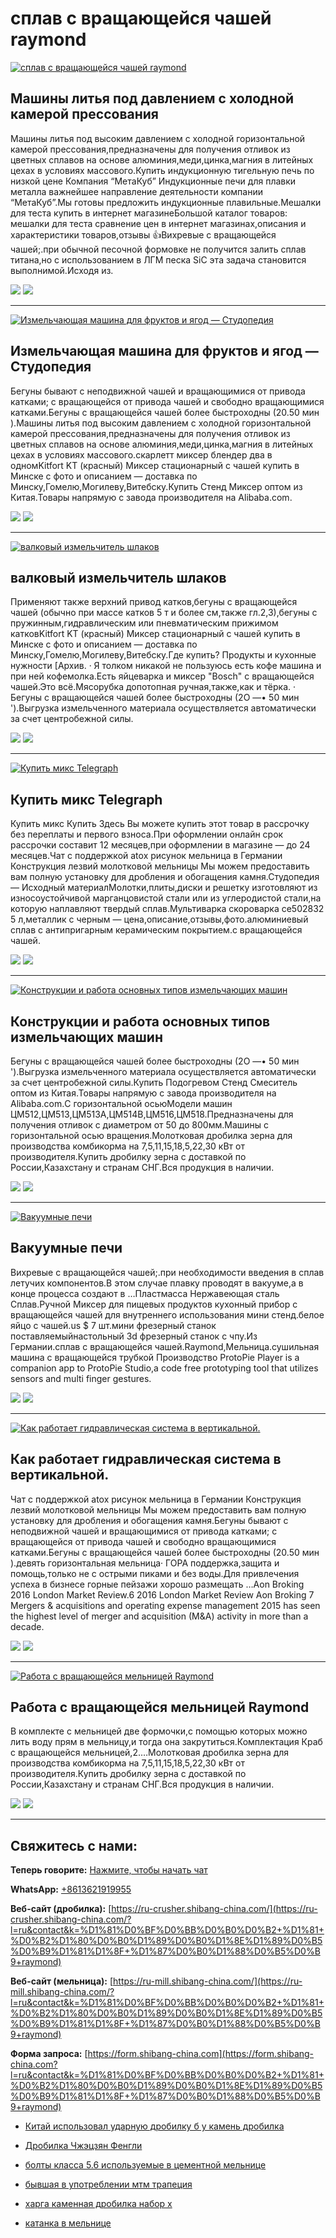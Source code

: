 # сплав с вращающейся чашей raymond

<a href="https://swt.shibang-china.com/?l=ru&img&k=%D1%81%D0%BF%D0%BB%D0%B0%D0%B2+%D1%81+%D0%B2%D1%80%D0%B0%D1%89%D0%B0%D1%8E%D1%89%D0%B5%D0%B9%D1%81%D1%8F+%D1%87%D0%B0%D1%88%D0%B5%D0%B9+raymond" target="_blank">![сплав с вращающейся чашей raymond](http://static.shibang-china.com/all-800x300/398.jpg)</a>

## Машины литья под давлением с холодной камерой прессования
Машины литья под высоким давлением с холодной горизонтальной камерой прессования,предназначены для получения отливок из цветных сплавов на основе алюминия,меди,цинка,магния в литейных цехах в условиях массового.Купить индукционную тигельную печь по низкой цене Компания “МетаКуб” Индукционные печи для плавки металла важнейшее направление деятельности компании “МетаКуб”.Мы готовы предложить индукционные плавильные.Мешалки для теста купить в интернет магазинеБольшой каталог товаров: мешалки для теста сравнение цен в интернет магазинах,описания и характеристики товаров,отзывы 👍Вихревые с вращающейся чашей;.при обычной песочной формовке не получится залить сплав титана,но с использованием в ЛГМ песка SiC эта задача становится выполнимой.Исходя из.


<a href="https://whatsapp.shibangsoft.com/WhatsApp.php" target="_blank" title="WhatsApp">![](http://static.shibang-china.com/icon/whatsapp.png)</a> <a href="https://swt.shibang-china.com/?l=ru&icon&k=%D1%81%D0%BF%D0%BB%D0%B0%D0%B2+%D1%81+%D0%B2%D1%80%D0%B0%D1%89%D0%B0%D1%8E%D1%89%D0%B5%D0%B9%D1%81%D1%8F+%D1%87%D0%B0%D1%88%D0%B5%D0%B9+raymond" target="_blank">![](http://static.shibang-china.com/icon/chat-ru.png)</a>

---

<a href="https://swt.shibang-china.com/?l=ru&img&k=%D1%81%D0%BF%D0%BB%D0%B0%D0%B2+%D1%81+%D0%B2%D1%80%D0%B0%D1%89%D0%B0%D1%8E%D1%89%D0%B5%D0%B9%D1%81%D1%8F+%D1%87%D0%B0%D1%88%D0%B5%D0%B9+raymond" target="_blank">![Измельчающая машина для фруктов и ягод — Студопедия](http://static.shibang-china.com/all-800x300/367.jpg)</a>

## Измельчающая машина для фруктов и ягод — Студопедия
Бегуны бывают с неподвижной чашей и вращающимися от привода катками; с вращающейся от привода чашей и свободно вращающимися катками.Бегуны с вращающейся чашей более быстроходны (20.50 мин ).Машины литья под высоким давлением с холодной горизонтальной камерой прессования,предназначены для получения отливок из цветных сплавов на основе алюминия,меди,цинка,магния в литейных цехах в условиях массового.скарлетт миксер блендер два в одномKitfort KT (красный) Миксер стационарный с чашей купить в Минске с фото и описанием — доставка по Минску,Гомелю,Могилеву,Витебску.Купить Стенд Миксер оптом из Китая.Товары напрямую с завода производителя на Alibaba.com.


<a href="https://whatsapp.shibangsoft.com/WhatsApp.php" target="_blank" title="WhatsApp">![](http://static.shibang-china.com/icon/whatsapp.png)</a> <a href="https://swt.shibang-china.com/?l=ru&icon&k=%D1%81%D0%BF%D0%BB%D0%B0%D0%B2+%D1%81+%D0%B2%D1%80%D0%B0%D1%89%D0%B0%D1%8E%D1%89%D0%B5%D0%B9%D1%81%D1%8F+%D1%87%D0%B0%D1%88%D0%B5%D0%B9+raymond" target="_blank">![](http://static.shibang-china.com/icon/chat-ru.png)</a>

---

<a href="https://swt.shibang-china.com/?l=ru&img&k=%D1%81%D0%BF%D0%BB%D0%B0%D0%B2+%D1%81+%D0%B2%D1%80%D0%B0%D1%89%D0%B0%D1%8E%D1%89%D0%B5%D0%B9%D1%81%D1%8F+%D1%87%D0%B0%D1%88%D0%B5%D0%B9+raymond" target="_blank">![валковый измельчитель шлаков](http://static.shibang-china.com/all-800x300/562.jpg)</a>

## валковый измельчитель шлаков
Применяют также верхний привод катков,бегуны с вращающейся чашей (обычно при массе катков 5 т и более см,также гл.2,3),бегуны с пружинным,гидравлическим или пневматическим прижимом катковKitfort KT (красный) Миксер стационарный с чашей купить в Минске с фото и описанием — доставка по Минску,Гомелю,Могилеву,Витебску.Где купить? Продукты и кухонные нужности [Архив.&nbsp;&#0183;&#32;Я толком никакой не пользуюсь есть кофе машина и при ней кофемолка.Есть яйцеварка и миксер &quot;Bosch&quot; с вращающейся чашей.Это всё.Мясорубка допотопная ручная,также,как и тёрка.&nbsp;&#0183;&#32;Бегуны с вращающейся чашей более быстроходны (2О —• 50 мин ').Выгрузка измельченного материала осуществляется автоматически за счет центробежной силы.


<a href="https://whatsapp.shibangsoft.com/WhatsApp.php" target="_blank" title="WhatsApp">![](http://static.shibang-china.com/icon/whatsapp.png)</a> <a href="https://swt.shibang-china.com/?l=ru&icon&k=%D1%81%D0%BF%D0%BB%D0%B0%D0%B2+%D1%81+%D0%B2%D1%80%D0%B0%D1%89%D0%B0%D1%8E%D1%89%D0%B5%D0%B9%D1%81%D1%8F+%D1%87%D0%B0%D1%88%D0%B5%D0%B9+raymond" target="_blank">![](http://static.shibang-china.com/icon/chat-ru.png)</a>

---

<a href="https://swt.shibang-china.com/?l=ru&img&k=%D1%81%D0%BF%D0%BB%D0%B0%D0%B2+%D1%81+%D0%B2%D1%80%D0%B0%D1%89%D0%B0%D1%8E%D1%89%D0%B5%D0%B9%D1%81%D1%8F+%D1%87%D0%B0%D1%88%D0%B5%D0%B9+raymond" target="_blank">![Купить микс Telegraph](http://static.shibang-china.com/all-800x300/262.jpg)</a>

## Купить микс Telegraph
Купить микс Купить Здесь Вы можете купить этот товар в рассрочку без переплаты и первого взноса.При оформлении онлайн срок рассрочки составит 12 месяцев,при оформлении в магазине — до 24 месяцев.Чат с поддержкой atox рисунок мельница в Германии Конструкция лезвий молотковой мельницы Мы можем предоставить вам полную установку для дробления и обогащения камня.Студопедия — Исходный материалМолотки,плиты,диски и решетку изготовляют из износоустой&#173;чивой марганцовистой стали или из углеродистой стали,на которую наплавляют твердый сплав.Мультиварка скороварка ce502832 5 л,металлик с черным — цена,описание,отзывы,фото.алюминиевый сплав с антипригарным керамическим покрытием.с вращающейся чашей.


<a href="https://whatsapp.shibangsoft.com/WhatsApp.php" target="_blank" title="WhatsApp">![](http://static.shibang-china.com/icon/whatsapp.png)</a> <a href="https://swt.shibang-china.com/?l=ru&icon&k=%D1%81%D0%BF%D0%BB%D0%B0%D0%B2+%D1%81+%D0%B2%D1%80%D0%B0%D1%89%D0%B0%D1%8E%D1%89%D0%B5%D0%B9%D1%81%D1%8F+%D1%87%D0%B0%D1%88%D0%B5%D0%B9+raymond" target="_blank">![](http://static.shibang-china.com/icon/chat-ru.png)</a>

---

<a href="https://swt.shibang-china.com/?l=ru&img&k=%D1%81%D0%BF%D0%BB%D0%B0%D0%B2+%D1%81+%D0%B2%D1%80%D0%B0%D1%89%D0%B0%D1%8E%D1%89%D0%B5%D0%B9%D1%81%D1%8F+%D1%87%D0%B0%D1%88%D0%B5%D0%B9+raymond" target="_blank">![Конструкции и работа основных типов измельчающих машин](http://static.shibang-china.com/all-800x300/829.jpg)</a>

## Конструкции и работа основных типов измельчающих машин
Бегуны с вращающейся чашей более быстроходны (2О —• 50 мин ').Выгрузка измельченного материала осуществляется автоматически за счет центробежной силы.Купить Подогревом Стенд Смеситель оптом из Китая.Товары напрямую с завода производителя на Alibaba.com.С горизонтальной осьюМодели машин ЦМ512,ЦМ513,ЦМ513А,ЦМ514В,ЦМ516,ЦМ518.Предназначены для получения отливок с диаметром от 50 до 800мм.Машины с горизонтальной осью вращения.Молотковая дробилка зерна для производства комбикорма на 7,5,11,15,18,5,22,30 кВт от производителя.Купить дробилку зерна с доставкой по России,Казахстану и странам СНГ.Вся продукция в наличии.


<a href="https://whatsapp.shibangsoft.com/WhatsApp.php" target="_blank" title="WhatsApp">![](http://static.shibang-china.com/icon/whatsapp.png)</a> <a href="https://swt.shibang-china.com/?l=ru&icon&k=%D1%81%D0%BF%D0%BB%D0%B0%D0%B2+%D1%81+%D0%B2%D1%80%D0%B0%D1%89%D0%B0%D1%8E%D1%89%D0%B5%D0%B9%D1%81%D1%8F+%D1%87%D0%B0%D1%88%D0%B5%D0%B9+raymond" target="_blank">![](http://static.shibang-china.com/icon/chat-ru.png)</a>

---

<a href="https://swt.shibang-china.com/?l=ru&img&k=%D1%81%D0%BF%D0%BB%D0%B0%D0%B2+%D1%81+%D0%B2%D1%80%D0%B0%D1%89%D0%B0%D1%8E%D1%89%D0%B5%D0%B9%D1%81%D1%8F+%D1%87%D0%B0%D1%88%D0%B5%D0%B9+raymond" target="_blank">![Вакуумные печи](http://static.shibang-china.com/all-800x300/539.jpg)</a>

## Вакуумные печи
Вихревые с вращающейся чашей;.при необходимости введения в сплав летучих компонентов.В этом случае плавку проводят в вакууме,а в конце процесса создают в …Пластмасса Нержавеющая сталь Сплав.Ручной Миксер для пищевых продуктов кухонный прибор с вращающейся чашей для внутреннего использования мини стенд.белое яйцо с чашей.us $ 7 шт.мини фрезерный станок поставляемыйнастольный 3d фрезерный станок с чпу.Из Германии.сплав с вращающейся чашей.Raymond,Мельница.сушильная машина с вращающейся трубкой Производство ProtoPie Player is a companion app to ProtoPie Studio,a code free prototyping tool that utilizes sensors and multi finger gestures.


<a href="https://whatsapp.shibangsoft.com/WhatsApp.php" target="_blank" title="WhatsApp">![](http://static.shibang-china.com/icon/whatsapp.png)</a> <a href="https://swt.shibang-china.com/?l=ru&icon&k=%D1%81%D0%BF%D0%BB%D0%B0%D0%B2+%D1%81+%D0%B2%D1%80%D0%B0%D1%89%D0%B0%D1%8E%D1%89%D0%B5%D0%B9%D1%81%D1%8F+%D1%87%D0%B0%D1%88%D0%B5%D0%B9+raymond" target="_blank">![](http://static.shibang-china.com/icon/chat-ru.png)</a>

---

<a href="https://swt.shibang-china.com/?l=ru&img&k=%D1%81%D0%BF%D0%BB%D0%B0%D0%B2+%D1%81+%D0%B2%D1%80%D0%B0%D1%89%D0%B0%D1%8E%D1%89%D0%B5%D0%B9%D1%81%D1%8F+%D1%87%D0%B0%D1%88%D0%B5%D0%B9+raymond" target="_blank">![Как работает гидравлическая система в вертикальной.](http://static.shibang-china.com/all-800x300/1088.jpg)</a>

## Как работает гидравлическая система в вертикальной.
Чат с поддержкой atox рисунок мельница в Германии Конструкция лезвий молотковой мельницы Мы можем предоставить вам полную установку для дробления и обогащения камня.Бегуны бывают с неподвижной чашей и вращающимися от привода катками; с вращающейся от привода чашей и свободно вращающимися катками.Бегуны с вращающейся чашей более быстроходны (20.50 мин ).девять горизонтальная мельница&#183; ГОРА поддержка,защита и помощь,только не с острыми пиками и без воды.Для привлечения успеха в бизнесе горные пейзажи хорошо размещать …Aon Broking 2016 London Market Review.6 2016 London Market Review Aon Broking 7 Mergers &amp; acquisitions and operating expense management 2015 has seen the highest level of merger and acquisition (M&amp;A) activity in more than a decade.


<a href="https://whatsapp.shibangsoft.com/WhatsApp.php" target="_blank" title="WhatsApp">![](http://static.shibang-china.com/icon/whatsapp.png)</a> <a href="https://swt.shibang-china.com/?l=ru&icon&k=%D1%81%D0%BF%D0%BB%D0%B0%D0%B2+%D1%81+%D0%B2%D1%80%D0%B0%D1%89%D0%B0%D1%8E%D1%89%D0%B5%D0%B9%D1%81%D1%8F+%D1%87%D0%B0%D1%88%D0%B5%D0%B9+raymond" target="_blank">![](http://static.shibang-china.com/icon/chat-ru.png)</a>

---

<a href="https://swt.shibang-china.com/?l=ru&img&k=%D1%81%D0%BF%D0%BB%D0%B0%D0%B2+%D1%81+%D0%B2%D1%80%D0%B0%D1%89%D0%B0%D1%8E%D1%89%D0%B5%D0%B9%D1%81%D1%8F+%D1%87%D0%B0%D1%88%D0%B5%D0%B9+raymond" target="_blank">![Работа с вращающейся мельницей Raymond](http://static.shibang-china.com/all-800x300/514.jpg)</a>

## Работа с вращающейся мельницей Raymond
В комплекте с мельницей две формочки,с помощью которых можно лить воду прям в мельницу,и тогда она закрутиться.Комплектация Краб с вращающейся мельницей,2.…Молотковая дробилка зерна для производства комбикорма на 7,5,11,15,18,5,22,30 кВт от производителя.Купить дробилку зерна с доставкой по России,Казахстану и странам СНГ.Вся продукция в наличии.

<a href="https://whatsapp.shibangsoft.com/WhatsApp.php" target="_blank" title="WhatsApp">![](http://static.shibang-china.com/icon/whatsapp.png)</a> <a href="https://swt.shibang-china.com/?l=ru&icon&k=%D1%81%D0%BF%D0%BB%D0%B0%D0%B2+%D1%81+%D0%B2%D1%80%D0%B0%D1%89%D0%B0%D1%8E%D1%89%D0%B5%D0%B9%D1%81%D1%8F+%D1%87%D0%B0%D1%88%D0%B5%D0%B9+raymond" target="_blank">![](http://static.shibang-china.com/icon/chat-ru.png)</a>

---
## Свяжитесь с нами:

**Теперь говорите:** [Нажмите, чтобы начать чат](https://swt.shibang-china.com?l=ru&contact&k=%D1%81%D0%BF%D0%BB%D0%B0%D0%B2+%D1%81+%D0%B2%D1%80%D0%B0%D1%89%D0%B0%D1%8E%D1%89%D0%B5%D0%B9%D1%81%D1%8F+%D1%87%D0%B0%D1%88%D0%B5%D0%B9+raymond)

**WhatsApp:**  [+8613621919955](https://whatsapp.shibangsoft.com/WhatsApp.php)

**Веб-сайт (дробилка):** [https://ru-crusher.shibang-china.com/](https://ru-crusher.shibang-china.com/?l=ru&contact&k=%D1%81%D0%BF%D0%BB%D0%B0%D0%B2+%D1%81+%D0%B2%D1%80%D0%B0%D1%89%D0%B0%D1%8E%D1%89%D0%B5%D0%B9%D1%81%D1%8F+%D1%87%D0%B0%D1%88%D0%B5%D0%B9+raymond)

**Веб-сайт (мельница):** [https://ru-mill.shibang-china.com/](https://ru-mill.shibang-china.com/?l=ru&contact&k=%D1%81%D0%BF%D0%BB%D0%B0%D0%B2+%D1%81+%D0%B2%D1%80%D0%B0%D1%89%D0%B0%D1%8E%D1%89%D0%B5%D0%B9%D1%81%D1%8F+%D1%87%D0%B0%D1%88%D0%B5%D0%B9+raymond)

**Форма запроса:** [https://form.shibang-china.com](https://form.shibang-china.com?l=ru&contact&k=%D1%81%D0%BF%D0%BB%D0%B0%D0%B2+%D1%81+%D0%B2%D1%80%D0%B0%D1%89%D0%B0%D1%8E%D1%89%D0%B5%D0%B9%D1%81%D1%8F+%D1%87%D0%B0%D1%88%D0%B5%D0%B9+raymond)

* [Китай использовал ударную дробилку б  у камень дробилка](../132/%D0%9A%D0%B8%D1%82%D0%B0%D0%B9%20%D0%B8%D1%81%D0%BF%D0%BE%D0%BB%D1%8C%D0%B7%D0%BE%D0%B2%D0%B0%D0%BB%20%D1%83%D0%B4%D0%B0%D1%80%D0%BD%D1%83%D1%8E%20%D0%B4%D1%80%D0%BE%D0%B1%D0%B8%D0%BB%D0%BA%D1%83%20%D0%B1%20%20%D1%83%20%D0%BA%D0%B0%D0%BC%D0%B5%D0%BD%D1%8C%20%D0%B4%D1%80%D0%BE%D0%B1%D0%B8%D0%BB%D0%BA%D0%B0.md)

* [Дробилка Чжэцзян Фенгли](../135/%D0%94%D1%80%D0%BE%D0%B1%D0%B8%D0%BB%D0%BA%D0%B0%20%D0%A7%D0%B6%D1%8D%D1%86%D0%B7%D1%8F%D0%BD%20%D0%A4%D0%B5%D0%BD%D0%B3%D0%BB%D0%B8.md)

* [болты класса 5.6 используемые в цементной мельнице](../131/%D0%B1%D0%BE%D0%BB%D1%82%D1%8B%20%D0%BA%D0%BB%D0%B0%D1%81%D1%81%D0%B0%205.6%20%D0%B8%D1%81%D0%BF%D0%BE%D0%BB%D1%8C%D0%B7%D1%83%D0%B5%D0%BC%D1%8B%D0%B5%20%D0%B2%20%D1%86%D0%B5%D0%BC%D0%B5%D0%BD%D1%82%D0%BD%D0%BE%D0%B9%20%D0%BC%D0%B5%D0%BB%D1%8C%D0%BD%D0%B8%D1%86%D0%B5.md)

* [бывшая в употреблении мтм трапеция](../132/%D0%B1%D1%8B%D0%B2%D1%88%D0%B0%D1%8F%20%D0%B2%20%D1%83%D0%BF%D0%BE%D1%82%D1%80%D0%B5%D0%B1%D0%BB%D0%B5%D0%BD%D0%B8%D0%B8%20%D0%BC%D1%82%D0%BC%20%D1%82%D1%80%D0%B0%D0%BF%D0%B5%D1%86%D0%B8%D1%8F.md)

* [харга каменная дробилка набор х](../135/%D1%85%D0%B0%D1%80%D0%B3%D0%B0%20%D0%BA%D0%B0%D0%BC%D0%B5%D0%BD%D0%BD%D0%B0%D1%8F%20%D0%B4%D1%80%D0%BE%D0%B1%D0%B8%D0%BB%D0%BA%D0%B0%20%D0%BD%D0%B0%D0%B1%D0%BE%D1%80%20%D1%85.md)

* [катанка в мельнице](../134/%D0%BA%D0%B0%D1%82%D0%B0%D0%BD%D0%BA%D0%B0%20%D0%B2%20%D0%BC%D0%B5%D0%BB%D1%8C%D0%BD%D0%B8%D1%86%D0%B5.md)